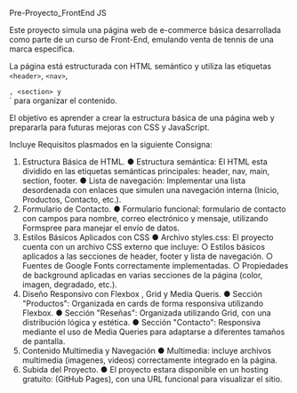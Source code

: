 Pre-Proyecto_FrontEnd JS

Este proyecto simula una página web de e-commerce básica desarrollada como parte de un curso de Front-End, emulando venta de tennis de una marca especifica.

La página está estructurada con HTML semántico y utiliza las etiquetas `<header>`, `<nav>`,<main>`, <section> y `<footer>` para organizar el contenido.

El objetivo es aprender a crear la estructura básica de una página web y prepararla para futuras mejoras con CSS y JavaScript.

Incluye Requisitos plasmados en la siguiente Consigna:
1. Estructura Básica de HTML.
    ● Estructura semántica: El HTML esta dividido en las etiquetas semánticas principales: header, nav, main, section, footer. 
    ● Lista de navegación: Implementar una lista desordenada con enlaces que simulen una
    navegación interna (Inicio, Productos, Contacto, etc.).
2. Formulario de Contacto.
    ● Formulario funcional: formulario de contacto con campos para nombre,
    correo electrónico y mensaje, utilizando Formspree para manejar el envío de datos. 
3. Estilos Básicos Aplicados con CSS
    ● Archivo styles.css: El proyecto cuenta con un archivo CSS externo que incluye:
        ○ Estilos básicos aplicados a las secciones de header, footer y lista de navegación.
        ○ Fuentes de Google Fonts correctamente implementadas.
        ○ Propiedades de background aplicadas en varias secciones de la página (color, imagen, degradado, etc.). 
4. Diseño Responsivo con Flexbox , Grid y Media Queris.
    ● Sección "Productos": Organizada en cards de forma responsiva utilizando Flexbox. 
    ● Sección "Reseñas": Organizada utilizando Grid, con una distribución lógica y estética. 
    ● Sección "Contacto": Responsiva mediante el uso de Media Queries para adaptarse a diferentes tamaños de pantalla. 
5. Contenido Multimedia y Navegación
    ● Multimedia: incluye archivos multimedia (imagenes, videos) correctamente integrado en la página. 
6. Subida del Proyecto.
    ● El proyecto estara disponible en un hosting gratuito:  (GitHub Pages), con una URL funcional para visualizar el sitio. 
    